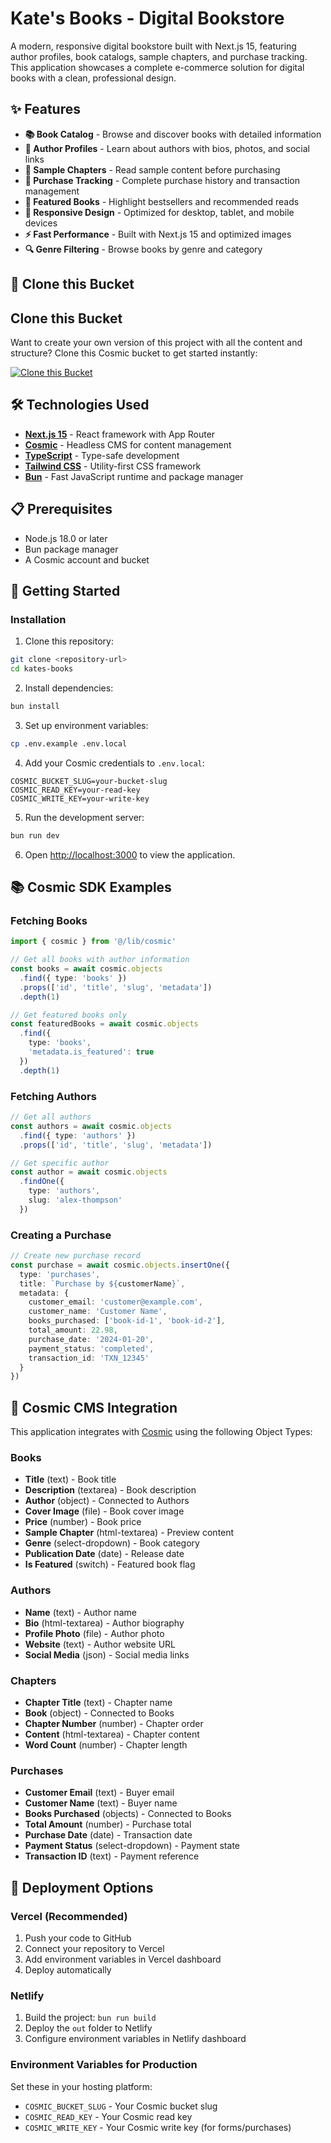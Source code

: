 # Kate's Books - Digital Bookstore

A modern, responsive digital bookstore built with Next.js 15, featuring author profiles, book catalogs, sample chapters, and purchase tracking. This application showcases a complete e-commerce solution for digital books with a clean, professional design.

## ✨ Features

- **📚 Book Catalog** - Browse and discover books with detailed information
- **👤 Author Profiles** - Learn about authors with bios, photos, and social links
- **📖 Sample Chapters** - Read sample content before purchasing
- **🛒 Purchase Tracking** - Complete purchase history and transaction management
- **🎯 Featured Books** - Highlight bestsellers and recommended reads
- **📱 Responsive Design** - Optimized for desktop, tablet, and mobile devices
- **⚡ Fast Performance** - Built with Next.js 15 and optimized images
- **🔍 Genre Filtering** - Browse books by genre and category

## 🚀 Clone this Bucket

## Clone this Bucket

Want to create your own version of this project with all the content and structure? Clone this Cosmic bucket to get started instantly:

[![Clone this Bucket](https://img.shields.io/badge/Clone%20this%20Bucket-4F46E5?style=for-the-badge&logo=cosmic&logoColor=white)](https://app.cosmic-staging.com/projects/new?clone_bucket=kates-books-production)

## 🛠️ Technologies Used

- **[Next.js 15](https://nextjs.org/)** - React framework with App Router
- **[Cosmic](https://www.cosmicjs.com)** - Headless CMS for content management
- **[TypeScript](https://www.typescriptlang.org/)** - Type-safe development
- **[Tailwind CSS](https://tailwindcss.com/)** - Utility-first CSS framework
- **[Bun](https://bun.sh/)** - Fast JavaScript runtime and package manager

## 📋 Prerequisites

- Node.js 18.0 or later
- Bun package manager
- A Cosmic account and bucket

## 🚀 Getting Started

### Installation

1. Clone this repository:
```bash
git clone <repository-url>
cd kates-books
```

2. Install dependencies:
```bash
bun install
```

3. Set up environment variables:
```bash
cp .env.example .env.local
```

4. Add your Cosmic credentials to `.env.local`:
```env
COSMIC_BUCKET_SLUG=your-bucket-slug
COSMIC_READ_KEY=your-read-key
COSMIC_WRITE_KEY=your-write-key
```

5. Run the development server:
```bash
bun run dev
```

6. Open [http://localhost:3000](http://localhost:3000) to view the application.

## 📚 Cosmic SDK Examples

### Fetching Books
```typescript
import { cosmic } from '@/lib/cosmic'

// Get all books with author information
const books = await cosmic.objects
  .find({ type: 'books' })
  .props(['id', 'title', 'slug', 'metadata'])
  .depth(1)

// Get featured books only
const featuredBooks = await cosmic.objects
  .find({ 
    type: 'books',
    'metadata.is_featured': true 
  })
  .depth(1)
```

### Fetching Authors
```typescript
// Get all authors
const authors = await cosmic.objects
  .find({ type: 'authors' })
  .props(['id', 'title', 'slug', 'metadata'])

// Get specific author
const author = await cosmic.objects
  .findOne({ 
    type: 'authors',
    slug: 'alex-thompson' 
  })
```

### Creating a Purchase
```typescript
// Create new purchase record
const purchase = await cosmic.objects.insertOne({
  type: 'purchases',
  title: `Purchase by ${customerName}`,
  metadata: {
    customer_email: 'customer@example.com',
    customer_name: 'Customer Name',
    books_purchased: ['book-id-1', 'book-id-2'],
    total_amount: 22.98,
    purchase_date: '2024-01-20',
    payment_status: 'completed',
    transaction_id: 'TXN_12345'
  }
})
```

## 🎨 Cosmic CMS Integration

This application integrates with [Cosmic](https://www.cosmicjs.com/docs) using the following Object Types:

### Books
- **Title** (text) - Book title
- **Description** (textarea) - Book description
- **Author** (object) - Connected to Authors
- **Cover Image** (file) - Book cover image
- **Price** (number) - Book price
- **Sample Chapter** (html-textarea) - Preview content
- **Genre** (select-dropdown) - Book category
- **Publication Date** (date) - Release date
- **Is Featured** (switch) - Featured book flag

### Authors
- **Name** (text) - Author name
- **Bio** (html-textarea) - Author biography
- **Profile Photo** (file) - Author photo
- **Website** (text) - Author website URL
- **Social Media** (json) - Social media links

### Chapters
- **Chapter Title** (text) - Chapter name
- **Book** (object) - Connected to Books
- **Chapter Number** (number) - Chapter order
- **Content** (html-textarea) - Chapter content
- **Word Count** (number) - Chapter length

### Purchases
- **Customer Email** (text) - Buyer email
- **Customer Name** (text) - Buyer name
- **Books Purchased** (objects) - Connected to Books
- **Total Amount** (number) - Purchase total
- **Purchase Date** (date) - Transaction date
- **Payment Status** (select-dropdown) - Payment state
- **Transaction ID** (text) - Payment reference

## 🚀 Deployment Options

### Vercel (Recommended)
1. Push your code to GitHub
2. Connect your repository to Vercel
3. Add environment variables in Vercel dashboard
4. Deploy automatically

### Netlify
1. Build the project: `bun run build`
2. Deploy the `out` folder to Netlify
3. Configure environment variables in Netlify dashboard

### Environment Variables for Production
Set these in your hosting platform:
- `COSMIC_BUCKET_SLUG` - Your Cosmic bucket slug
- `COSMIC_READ_KEY` - Your Cosmic read key
- `COSMIC_WRITE_KEY` - Your Cosmic write key (for forms/purchases)

<!-- README_END -->